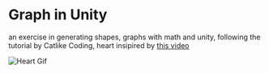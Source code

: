 # Graph in Unity

an exercise in generating shapes, graphs with math and unity, following the tutorial by Catlike Coding, heart insipired by [this video](https://www.youtube.com/watch?v=aNR4n0i2ZlM&t=1s)

![Heart Gif](https://github.com/Anichale/Graph/blob/master/heart.gif)
